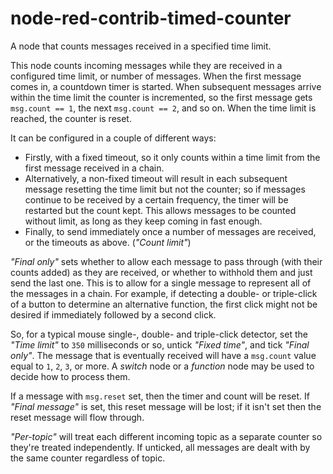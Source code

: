 node-red-contrib-timed-counter
==============================
A node that counts messages received in a specified time limit.

This node counts incoming messages while they are received in a configured time limit, or number of messages. When the first message comes in, a countdown timer is started. When subsequent messages arrive within the time limit the counter is incremented, so the first message gets `msg.count == 1`, the next `msg.count == 2`, and so on. When the time limit is reached, the counter is reset.

It can be configured in a couple of different ways:

*   Firstly, with a fixed timeout, so it only counts within a time limit from the first message received in a chain.
*   Alternatively, a non-fixed timeout will result in each subsequent message resetting the time limit but not the counter; so if messages continue to be received by a certain frequency, the timer will be restarted but the count kept. This allows messages to be counted without limit, as long as they keep coming in fast enough.
*   Finally, to send immediately once a number of messages are received, or the timeouts as above. (_"Count limit"_)

_"Final only"_ sets whether to allow each message to pass through (with their counts added) as they are received, or whether to withhold them and just send the last one. This is to allow for a single message to represent all of the messages in a chain. For example, if detecting a double- or triple-click of a button to determine an alternative function, the first click might not be desired if immediately followed by a second click.

So, for a typical mouse single-, double- and triple-click detector, set the _"Time limit"_ to `350` milliseconds or so, untick _"Fixed time"_, and tick _"Final only"_. The message that is eventually received will have a `msg.count` value equal to `1`, `2`, `3`, or more. A _switch_ node or a _function_ node may be used to decide how to process them.

If a message with `msg.reset` set, then the timer and count will be reset. If _"Final message"_ is set, this reset message will be lost; if it isn't set then the reset message will flow through.

_"Per-topic"_ will treat each different incoming topic as a separate counter so they're treated independently. If unticked, all messages are dealt with by the same counter regardless of topic.